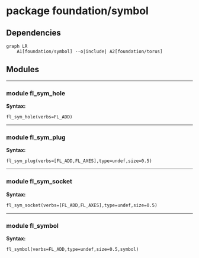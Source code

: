 # package foundation/symbol

## Dependencies

```mermaid
graph LR
    A1[foundation/symbol] --o|include| A2[foundation/torus]
```

## Modules

---

### module fl_sym_hole

__Syntax:__

    fl_sym_hole(verbs=FL_ADD)

---

### module fl_sym_plug

__Syntax:__

    fl_sym_plug(verbs=[FL_ADD,FL_AXES],type=undef,size=0.5)

---

### module fl_sym_socket

__Syntax:__

    fl_sym_socket(verbs=[FL_ADD,FL_AXES],type=undef,size=0.5)

---

### module fl_symbol

__Syntax:__

    fl_symbol(verbs=FL_ADD,type=undef,size=0.5,symbol)

